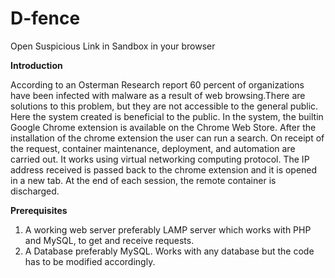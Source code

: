 # D-fence
Open Suspicious Link in Sandbox in your browser

**Introduction**

According to an Osterman Research report 60 percent of organizations have been infected with malware as a result of web browsing.There are solutions to this problem, but they are not accessible to the general public. Here the system created is beneficial to the public. In the system, the builtin Google Chrome extension is available on the Chrome Web Store. After the installation of the chrome extension the user can run a search. On receipt of the request, container maintenance, deployment, and automation are carried out. It works using virtual networking computing protocol. The IP address received is passed back to the chrome extension and it is opened in a new tab. At the end of each session, the remote container is discharged.

**Prerequisites** 

1. A working web server preferably LAMP server which works with PHP and MySQL, to get and receive requests.
2. A Database preferably MySQL. Works with any database but the code has to be modified accordingly.

